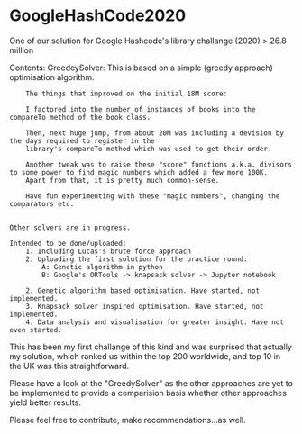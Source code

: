 # GoogleHashCode2020
One of our solution for Google Hashcode's library challange (2020) > 26.8 million



Contents: 
    GreedeySolver:
        This is based on a simple (greedy approach) optimisation algorithm.

        The things that improved on the initial 18M score:
        
        I factored into the number of instances of books into the compareTo method of the book class.
        
        Then, next huge jump, from about 20M was including a devision by the days required to register in the
        library's compareTo method which was used to get their order.
        
        Another tweak was to raise these "score" functions a.k.a. divisors to some power to find magic numbers which added a few more 100K.
        Apart from that, it is pretty much common-sense.
        
        Have fun experimenting with these "magic numbers", changing the comparators etc. 

        
    Other solvers are in progress.
    
    Intended to be done/uploaded: 
        1. Including Lucas's brute force approach
        2. Uploading the first solution for the practice round:
            A: Genetic algorithm in python
            B: Google's ORTools -> knapsack solver -> Jupyter notebook
            
        2. Genetic algorithm based optimisation. Have started, not implemented.
        3. Knapsack solver inspired optimisation. Have started, not implemented.
        4. Data analysis and visualisation for greater insight. Have not even started.




This has been my first challange of this kind and was surprised that actually my solution, 
which ranked us within the top 200 worldwide, and top 10 in the UK was this straightforward.


Please have a look at the "GreedySolver" as the other approaches are yet to be implemented to provide a comparision basis whether other
approaches yield better results.

Please feel free to contribute, make recommendations...as well.

